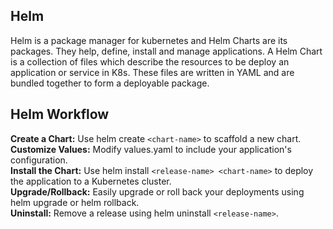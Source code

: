 ## Helm

Helm is a package manager for kubernetes and Helm Charts are its packages. They help, define, install and manage applications. A Helm Chart is a collection of files which describe the resources to be deploy an application or service in K8s. These files are written in YAML and are bundled together to form a deployable package.

## Helm Workflow

**Create a Chart:** Use helm create `<chart-name>` to scaffold a new chart.<br>
**Customize Values:** Modify values.yaml to include your application's configuration.<br>
**Install the Chart:** Use helm install `<release-name> <chart-name>` to deploy the application to a Kubernetes cluster.<br>
**Upgrade/Rollback:** Easily upgrade or roll back your deployments using helm upgrade or helm rollback.<br>
**Uninstall:** Remove a release using helm uninstall `<release-name>`.<br>
